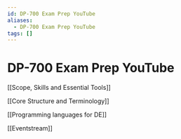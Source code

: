 ```yaml
---
id: DP-700 Exam Prep YouTube
aliases:
  - DP-700 Exam Prep YouTube
tags: []
---
```


# DP-700 Exam Prep YouTube

[[Scope, Skills and Essential Tools]]

[[Core Structure and Terminology]]

[[Programming languages for DE]]

[[Eventstream]]
